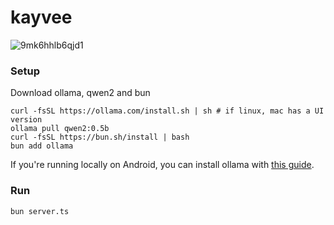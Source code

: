 # kayvee

![9mk6hhlb6qjd1](https://github.com/user-attachments/assets/be33786a-bb8a-4012-a342-2edcd360d03d)

### Setup

Download ollama, qwen2 and bun

```
curl -fsSL https://ollama.com/install.sh | sh # if linux, mac has a UI version
ollama pull qwen2:0.5b
curl -fsSL https://bun.sh/install | bash 
bun add ollama
```

If you're running locally on Android, 
you can install ollama with [this guide](https://davidefornelli.com/posts/posts/LLM%20on%20Android.html).

### Run

```
bun server.ts
```
